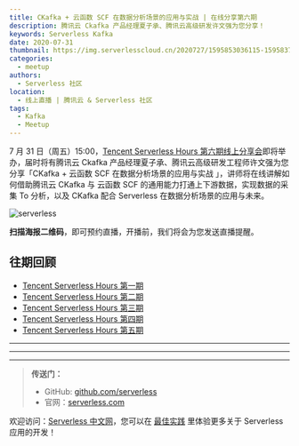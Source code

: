 ```yaml
---
title: CKafka + 云函数 SCF 在数据分析场景的应用与实战 | 在线分享第六期
description: 腾讯云 Ckafka 产品经理夏子承、腾讯云高级研发许文强为您分享！
keywords: Serverless Kafka
date: 2020-07-31
thumbnail: https://img.serverlesscloud.cn/2020727/1595853036115-1595837973300-%E4%BC%81%E4%B8%9A%E5%BE%AE%E4%BF%A1%E6%88%AA%E5%9B%BE_15958379592139.jpg
categories:
  - meetup
authors:
  - Serverless 社区
location:
  - 线上直播 | 腾讯云 & Serverless 社区
tags:
  - Kafka
  - Meetup
---
```


7 月 31 日（周五）15:00，[Tencent Serverless Hours 第六期线上分享会](https://cloud.tencent.com/edu/learning/live-2891)即将举办，届时将有腾讯云 Ckafka 产品经理夏子承、腾讯云高级研发工程师许文强为您分享「CKafka + 云函数 SCF 在数据分析场景的应用与实战 」，讲师将在线讲解如何借助腾讯云 CKafka 与 云函数 SCF 的通用能力打通上下游数据，实现数据的采集 To 分析，以及 CKafka 配合 Serverless 在数据分析场景的应用与未来。

![serverless](https://img.serverlesscloud.cn/2020727/1595837904148-%E6%B5%B7%E6%8A%A5-sketch%281%29.png)

**扫描海报二维码**，即可预约直播，开播前，我们将会为您发送直播提醒。

## 往期回顾

- [Tencent Serverless Hours 第一期](https://cloud.tencent.com/edu/learning/live-2437)
- [Tencent Serverless Hours 第二期](https://cloud.tencent.com/edu/learning/live-2480)
- [Tencent Serverless Hours 第三期](https://cloud.tencent.com/edu/learning/live-2564)
- [Tencent Serverless Hours 第四期](https://cloud.tencent.com/edu/learning/live-2735)
- [Tencent Serverless Hours 第五期](https://cloud.tencent.com/edu/learning/live-2818)

---

---
<div id='scf-deploy-iframe-or-md'></div>

---

> **传送门：**
> - GitHub: [github.com/serverless](https://github.com/serverless/serverless/blob/master/README_CN.md)
> - 官网：[serverless.com](https://serverless.com/)

欢迎访问：[Serverless 中文网](https://serverlesscloud.cn/)，您可以在 [最佳实践](https://serverlesscloud.cn/best-practice) 里体验更多关于 Serverless 应用的开发！